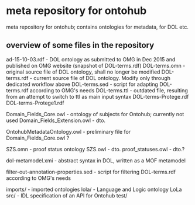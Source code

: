 # meta repository for ontohub
meta repository for ontohub; contains ontologies for metadata, for DOL etc.

## overview of some files in the repository
ad-15-10-03.rdf - DOL ontology as submitted to OMG in Dec 2015 and published on OMG website (snapshot of DOL-terms.rdf)
DOL-terms.omn -  original source file of DOL ontology, shall no longer be modified 
DOL-terms.rdf - current source file of DOL ontology. Modify only through dedicated workflow above
DOL-terms.sed - script for adapting DOL-terms.rdf according to OMG's needs
DOL-terms.ttl - outdated file, resulting from an attempt to switch to ttl as main input syntax
DOL-terms-Protege.rdf
DOL-terms-Protege1.rdf

Domain_Fields_Core.owl - ontology of subjects for Ontohub; currently not used
Domain_Fields_Extension.owl - dto.

OntohubMetadataOntology.owl - preliminary file for Domain_Fields_Core.owl ?

SZS.omn - proof status ontology
SZS.owl - dto.
proof_statuses.owl - dto.?

dol-metamodel.xmi - abstract syntax in DOL, written as a MOF metamodel

filter-out-annotation-properties.sed - script for filtering DOL-terms.rdf according to OMG's needs

imports/ - imported ontologies
lola/ - Language and Logic ontology LoLa
src/ - IDL specification of an API for Ontohub
test/ 
